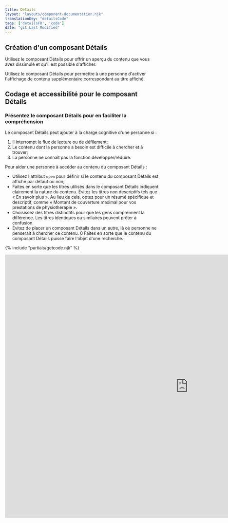 ```yaml
---
title: Détails
layout: "layouts/component-documentation.njk"
translationKey: "detailsCode"
tags: ['detailsFR', 'code']
date: "git Last Modified"
---
```


## Création d'un composant Détails

Utilisez le composant Détails pour offrir un aperçu du contenu que vous avez dissimulé et qu'il est possible d'afficher.

Utilisez le composant Détails pour permettre à une personne d'activer l'affichage de contenu supplémentaire correspondant au titre affiché.

## Codage et accessibilité pour le composant Détails

### Présentez le composant Détails pour en faciliter la compréhension

Le composant Détails peut ajouter à la charge cognitive d'une personne si :

1. Il interrompt le flux de lecture ou de défilement;
2. Le contenu dont la personne a besoin est difficile à chercher et à trouver;
3. La personne ne connaît pas la fonction développer/réduire.

Pour aider une personne à accéder au contenu du composant Détails :

- Utilisez l'attribut `open` pour définir si le contenu du composant Détails est affiché par défaut ou non;
- Faites en sorte que les titres utilisés dans le composant Détails indiquent clairement la nature du contenu. Évitez les titres non descriptifs tels que « En savoir plus ». Au lieu de cela, optez pour un résumé spécifique et descriptif, comme « Montant de couverture maximal pour vos prestations de physiothérapie ».
- Choisissez des titres distinctifs pour que les gens comprennent la différence. Les titres identiques ou similaires peuvent prêter à confusion.
- Évitez de placer un composant Détails dans un autre, là où personne ne penserait à chercher ce contenu.
0 Faites en sorte que le contenu du composant Détails puisse faire l'objet d'une recherche.

{% include "partials/getcode.njk" %}

<iframe
  title="Overview of gcds-details properties and events."
  src="https://cds-snc.github.io/gcds-components/iframe.html?viewMode=docs&singleStory=true&id=components-details--default"
  width="1200"
  height="865"
  style="display: block; margin: 0 auto;"
  frameBorder="0"
></iframe>
